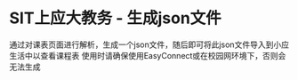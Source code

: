 # SIT上应大教务 -  生成json文件
通过对课表页面进行解析，生成一个json文件，随后即可将此json文件导入到小应生活中以查看课程表
使用时请确保使用EasyConnect或在校园网环境下，否则会无法生成
